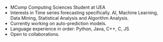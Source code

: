 - MComp Computing Sciences Student at UEA
- Interests in Time series forecasting specifically. AI, Machine Learning, Data Mining, Statistical Analysis and Algorithm Analysis. 
- Currently working on auto-prediction models.
- Language experience in order: Python, Java, C++, C, JS
- Open to collaborations.


